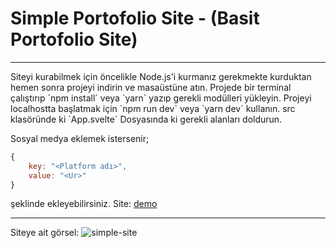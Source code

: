 # Simple Portofolio Site - (Basit Portofolio Site)
<hr>
Siteyi kurabilmek için öncelikle Node.js'i kurmanız gerekmekte kurduktan hemen sonra projeyi indirin ve masaüstüne atın. Projede bir terminal çalıştırıp `npm install` veya `yarn` yazıp gerekli modülleri yükleyin. Projeyi localhostta başlatmak için `npm run dev` veya `yarn dev` kullanın. src klasöründe ki `App.svelte` Dosyasında ki gerekli alanları doldurun. 

Sosyal medya eklemek istersenir; 
```js
{
	key: "<Platform adı>",
	value: "<Ur>"
}
```
şeklinde ekleyebilirsiniz.
Site: [demo](https://www.kinoshisocial.cf/)
<hr>
Siteye ait görsel:
<img src="https://media.discordapp.net/attachments/913430212375629845/976860335397015592/unknown.png" alt="simple-site" target="_blank"> 
